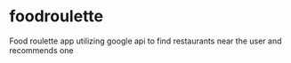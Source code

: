 # foodroulette
Food roulette app utilizing google api to find restaurants near the user and recommends one
